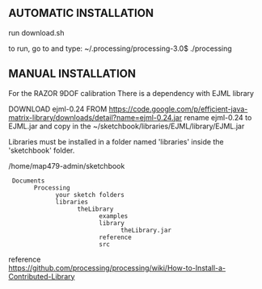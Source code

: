 
AUTOMATIC INSTALLATION
---
run
   download.sh  


to run, go to and type:
~/.processing/processing-3.0$ ./processing


MANUAL INSTALLATION
---

For the RAZOR 9DOF calibration
There is a dependency with EJML library


DOWNLOAD ejml-0.24 FROM
https://code.google.com/p/efficient-java-matrix-library/downloads/detail?name=ejml-0.24.jar
rename ejml-0.24 to EJML.jar
and copy in the
~/sketchbook/libraries/EJML/library/EJML.jar



Libraries must be installed in a folder named 'libraries' inside the
'sketchbook' folder.

/home/map479-admin/sketchbook



     Documents
           Processing
                 your sketch folders
                 libraries
                       theLibrary
                             examples
                             library
                                   theLibrary.jar
                             reference
                             src




reference   
https://github.com/processing/processing/wiki/How-to-Install-a-Contributed-Library   
